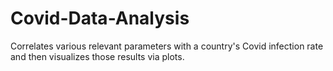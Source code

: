 # Covid-Data-Analysis
Correlates various relevant parameters with a country's Covid infection rate and then visualizes those results via plots.
